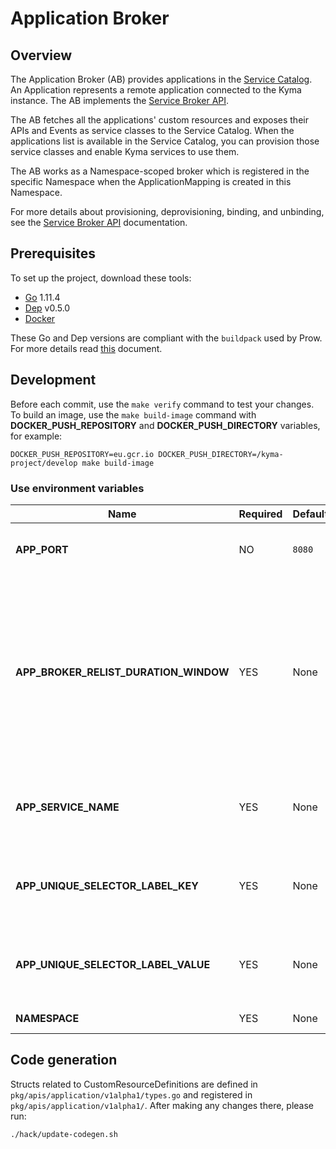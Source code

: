 # Application Broker

## Overview

The Application Broker (AB) provides applications in the [Service Catalog](../../docs/01-overview/main-areas/service-management/01-01-service-catalog.md).
An Application represents a remote application connected to the Kyma instance.
The AB implements the [Service Broker API](https://github.com/openservicebrokerapi/servicebroker/blob/master/spec.md).

The AB fetches all the applications' custom resources and exposes their APIs and Events as service classes to the Service Catalog.
When the applications list is available in the Service Catalog, you can provision those service classes and enable Kyma services to use them.

The AB works as a Namespace-scoped broker which is registered in the specific Namespace when the ApplicationMapping is created in this Namespace.

For more details about provisioning, deprovisioning, binding, and unbinding, see the [Service Broker API](https://github.com/openservicebrokerapi/servicebroker/blob/master/spec.md) documentation.

## Prerequisites

To set up the project, download these tools:

* [Go](https://golang.org/dl/) 1.11.4
* [Dep](https://github.com/golang/dep) v0.5.0
* [Docker](https://www.docker.com/)

These Go and Dep versions are compliant with the `buildpack` used by Prow. For more details read [this](https://github.com/kyma-project/test-infra/blob/master/prow/images/buildpack-golang/README.md) document.

## Development

Before each commit, use the `make verify` command to test your changes. To build an image, use the `make build-image` command with **DOCKER_PUSH_REPOSITORY** and **DOCKER_PUSH_DIRECTORY** variables, for example:
```
DOCKER_PUSH_REPOSITORY=eu.gcr.io DOCKER_PUSH_DIRECTORY=/kyma-project/develop make build-image
```

### Use environment variables

| Name | Required | Default | Description |
|-----|---------|--------|------------|
|**APP_PORT** | NO | `8080` | The port on which the HTTP server listens |
|**APP_BROKER_RELIST_DURATION_WINDOW** | YES | None | Time period after which the AB synchronizes with the Service Catalog if a new Application is added. In case more than one Application is added, synchronization is performed only once. |
| **APP_SERVICE_NAME** | YES | None | The name of the Kubernetes service which exposes the Service Brokers API |
| **APP_UNIQUE_SELECTOR_LABEL_KEY** | YES | None | Defined label key selector which allows uniquely identify AB pod's |
| **APP_UNIQUE_SELECTOR_LABEL_VALUE** | YES | None | Defined label value selector which allows uniquely identify AB pod's |
| **NAMESPACE** | YES | None | AB working Namespace |

## Code generation

Structs related to CustomResourceDefinitions are defined in `pkg/apis/application/v1alpha1/types.go` and registered in `pkg/apis/application/v1alpha1/`. After making any changes there, please run:

```bash
./hack/update-codegen.sh
```
